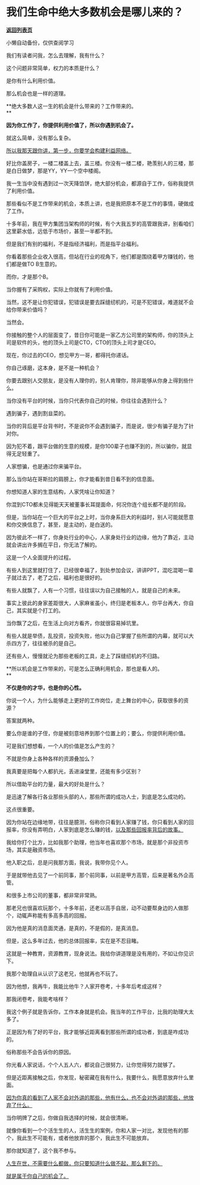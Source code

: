 # 我们生命中绝大多数机会是哪儿来的？

[**返回列表页**](/gzh/记忆承载3)

小懒自动备份，仅供查阅学习

我们有读者问我，怎么去理解，我有什么？  

这个问题非常简单，权力的本质是什么？  

是你有什么利用价值。

那么机会也是一样的道理。  

 **绝大多数人这一生的机会是什么带来的？工作带来的。  
**

 **因为你工作了，你提供利用价值了，所以你遇到机会了。**

就这么简单，没有那么复杂。  

[所以我那天跟你讲，第一步，你要学会构建利益网络。  
](http://mp.weixin.qq.com/s?__biz=MzU0MjYwNDU2Mw==&mid=2247513297&idx=1&sn=424306f5c2df8492fba3b06c5f03ccbe&chksm=fb1ad8adcc6d51bb921f7b6e32e27d30a565fda13faadcabc551c778edbec8b8912967cd5240&scene=21#wechat_redirect)

好比你盖房子，一楼二楼盖上去，盖三楼。你没有一楼二楼，艳羡别人的三楼，那是白日做梦，那是YY，YY一个空中楼阁。  

我一生当中没有遇到过一次天降馅饼，绝大部分机会，都源自于工作，俗称我提供了利用价值。  

那些看似不是工作带来的机会，本质上讲，也是我把原本不是工作的事情，硬做成了工作。  

十多年前，我在甲方集团当架构师的时候，有个大我五岁的高管跟我讲，别看咱们这里薪水低，远低于市场价，甚至一半都不到。  

但是我们有别的福利，不是指经济福利，而是指平台福利。

你看着那些企业收入很高，但站在行业的视角下，他们都是围绕着甲方赚钱的，他们都是做TO B生意的。  

而你，才是那个B。

当你握有了采购权，实际上你就有了利用价值。  

当然，这不是让你犯错误，犯错误是要去踩缝纫机的，可是不犯错误，难道就不会给你带来价值吗？  

当然会。

你接触的整个人的层面变了，昔日你可能是一家乙方公司里的架构师，你的顶头上司是软件的头，他的顶头上司是CTO，CTO的顶头上司才是CEO。  

现在，你过去的CEO，想见甲方一哥，都得托你递话。

你自己琢磨，这本身，是不是一种机会？  

你要去跟别人交朋友，是没有人理你的，别人肯理你，除非能够从你身上得到些什么。  

当你没有平台的时候，当你只代表你自己的时候，你往往会遇到什么？

遇到骗子，遇到割韭菜的。

当你的背后是平台背书时，不是说你不会遇到骗子，而是说，很少有骗子是为了针对你。  

因为犯不着，跟平台做的生意的规模，是你100辈子也赚不到的，所以骗你，就显得无足轻重了。  

人家想骗，也是通过你来骗平台。  

那么当你站在哥斯拉的肩膀上，你才能看到昔日看不到的信息面。  

你想知道人家的生意结构，人家凭啥让你知道？  

你混到CTO都未见得能天天被董事长耳提面命，何况你连个组长都不是的阶段。  

但是，当你站在一个巨大的平台之上时，当你身系巨大的利益时，别人可能就愿意和你交换信息了，甚至，是主动的，是白送的。  

因为彼此不一样了，你身处行业的中心，人家身处行业的边缘，他为了靠近，主动就会讲出许多搁在平日，你无法了解的。  

这是一个人全面提升的过程。  

有些人到这里就打住了，已经很幸福了，到处参加会议，讲讲PPT，混吃混喝一辈子就过去了，老了之后，福利也是很好的。

有些人就飘了，人有一个习惯，往往误以为自己接触的人，就是自己的未来。  

事实上彼此的身家差距很大，人家麻雀虽小，终归是老板本人，你平台再大，你自己，其实就是个打工的。  

当你飘了之后，在生活上向对方看齐，你就很容易掉坑里。  

有些人就是举债，乱投资，投资失败，他以为自己掌握了些所谓的内幕，就可以大杀四方了，往往被杀的是自己。  

还有些人，慢慢就沦为那些老板的工具，走上了踩缝纫机的不归路。

 **所以机会是工作带来的，可是怎么正确利用机会，那也是看人的。  
**

 **不仅是你的才华，也是你的心性。**  

你说一个人，为什么能够走上更好的工作岗位，走上舞台的中心，获取很多的资源？

答案就两种。

要么你是谁的子侄，你是被刻意培养到那个位置上的；要么，你提供利用价值。

可是我们想想看，一个人的价值是怎么产生的？

不就是你身上各种各样的资源叠加么？  

我真要是把每个人都扒光，丢进澡堂里，还能有多少区别？  

所以借助平台的力量，最大的好处是什么？

是迅速了解各行各业那些头部的人，那些所谓的成功人士，到底是怎么成功的。

这点很重要。

因为你站在边缘地带，往往是臆测，俗称你只看到人家赚了钱，你只看到人家的回报率，你没有弄明白，人家到底是怎么赚的钱，[以及那些回报率背后的故事。](http://mp.weixin.qq.com/s?__biz=MzU0MjYwNDU2Mw==&mid=2247513297&idx=1&sn=424306f5c2df8492fba3b06c5f03ccbe&chksm=fb1ad8adcc6d51bb921f7b6e32e27d30a565fda13faadcabc551c778edbec8b8912967cd5240&scene=21#wechat_redirect)

我给你打个比方，比如我那个助理，他当年也喜欢那个市场，就是那个非投资市场，其实是融资市场。

他入职之后，总是问我那方面，我说，我带你见个人。  

于是就带他去见了一个前同事，那个前同事，以前是甲方高管，后来是著名外企高管。  

和很多上市公司的董事，都非常非常熟。  

那老兄也很喜欢玩那个，十多年前，还老以高手自居，动不动要帮身边的人做那个，动辄声称能有多高多高的回报。  

因为他是真的消息面灵通，是真的，不是假的，是真消息。  

但是，这么多年过去，他的总体回报率，实在是不忍目睹。  

这就是一种教育，资源教育，现身说法。我给你讲道理是没有用的，不如让你见识下。

我那个助理自从认识了这老兄，他就再也不玩了。  

因为他想，我再牛，我能比他牛？人家开卷考，十多年后考成这样？  

那我闭卷考，我能考啥样？

我这个例子就是告诉你，工作本身就是机会。我当年的工作平台，比我的助理大太多了。  

正是因为有了好的平台，我才能够近距离看到那些所谓的成功者，到底是咋成功的。  

俗称那些不会告诉你的原因。  

你光看人家说话，个个人五人六，都说自己很努力，让你觉得努力就够了。  

但是近距离接触之后，你发现，秘密藏在我有什么，我要什么，我愿意放弃什么里面。

[因为你真的看到了人家不会对外讲的那些，他有什么，也不会对外讲的那些，他放弃了什么。](http://mp.weixin.qq.com/s?__biz=MzU0MjYwNDU2Mw==&mid=2247513297&idx=1&sn=424306f5c2df8492fba3b06c5f03ccbe&chksm=fb1ad8adcc6d51bb921f7b6e32e27d30a565fda13faadcabc551c778edbec8b8912967cd5240&scene=21#wechat_redirect)

当你明牌了之后，你做自我选择的时候，就会很清晰。  

就像你看到一个个活生生的人，活生生的案例，你和人家一对比，发现他有的那个，我此生不可能有，或者他放弃的那个，我此生不可能放弃。  

那你就知道了，这个我不参与。

[人生在世，不需要什么都做，你只要知道什么做不起，那么剩下的。  
](http://mp.weixin.qq.com/s?__biz=MzU0MjYwNDU2Mw==&mid=2247513297&idx=1&sn=424306f5c2df8492fba3b06c5f03ccbe&chksm=fb1ad8adcc6d51bb921f7b6e32e27d30a565fda13faadcabc551c778edbec8b8912967cd5240&scene=21#wechat_redirect)

[就是属于你自己的机会了。](http://mp.weixin.qq.com/s?__biz=MzU0MjYwNDU2Mw==&mid=2247513297&idx=1&sn=424306f5c2df8492fba3b06c5f03ccbe&chksm=fb1ad8adcc6d51bb921f7b6e32e27d30a565fda13faadcabc551c778edbec8b8912967cd5240&scene=21#wechat_redirect)

